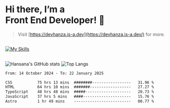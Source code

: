 # Hi there, I’m a<br>Front End Developer! 👋
> Visit [https://devhanza.is-a.dev](https://devhanza.is-a.dev/) for more.

##
[![My Skills](https://skillicons.dev/icons?i=html,css,js,tailwind,sass,bootstrap,ts,angular,nodejs,express,py,wordpress,figma,ps)](https://hansana.is-a.dev)
##
![Hansana's GitHub stats](https://github-readme-stats.vercel.app/api?username=DevHanza\&hide=issues\&show_icons=true&theme=dark)
![Top Langs](https://github-readme-stats.vercel.app/api/top-langs/?username=DevHanza\&layout=compact&theme=dark)

<!--START_SECTION:waka-->

```txt
From: 14 October 2024 - To: 22 January 2025

CSS           75 hrs 13 mins  ########-----------------   31.96 %
HTML          64 hrs 10 mins  #######------------------   27.27 %
TypeScript    48 hrs 48 mins  #####--------------------   20.73 %
JavaScript    37 hrs 5 mins   ####---------------------   15.76 %
Astro         1 hr 49 mins    -------------------------   00.77 %
```

<!--END_SECTION:waka-->

